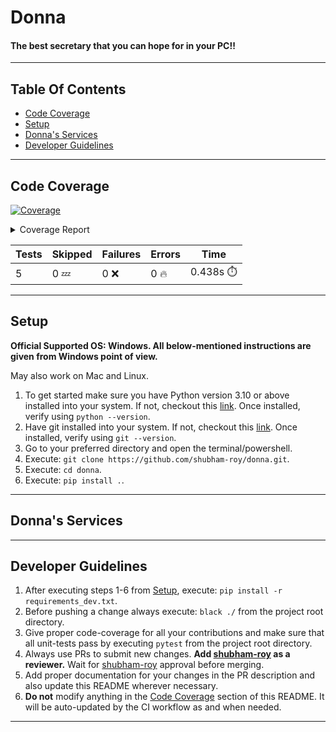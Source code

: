 # Donna
#### The best secretary that you can hope for in your PC!!

---

## Table Of Contents

* [Code Coverage](#code-coverage)
* [Setup](#setup)
* [Donna's Services](#donnas-services)
* [Developer Guidelines](#developer-guidelines)

---

## Code Coverage

<!-- Pytest Coverage Comment:Begin -->

<a href="https://github.com/shubham-roy/donna/blob/master/README.md"><img alt="Coverage" src="https://img.shields.io/badge/Coverage-93%25-brightgreen.svg" /></a><br/><details><summary>Coverage Report </summary><table><tr><th>File</th><th>Stmts</th><th>Miss</th><th>Cover</th><th>Missing</th></tr><tbody><tr><td colspan="5"><b>donna</b></td></tr><tr><td>&nbsp; &nbsp;<a href="https://github.com/shubham-roy/donna/blob/master/donna/cli.py">cli.py</a></td><td>19</td><td>5</td><td>74%</td><td><a href="https://github.com/shubham-roy/donna/blob/master/donna/cli.py#L13-L17">13&ndash;17</a></td></tr><tr><td><b>TOTAL</b></td><td><b>70</b></td><td><b>5</b></td><td><b>93%</b></td><td>&nbsp;</td></tr></tbody></table></details>

| Tests | Skipped | Failures | Errors | Time |
| ----- | ------- | -------- | -------- | ------------------ |
| 5 | 0 :zzz: | 0 :x: | 0 :fire: | 0.438s :stopwatch: |


<!-- Pytest Coverage Comment:End -->

---

## Setup

**Official Supported OS: Windows. All below-mentioned instructions are given from Windows point of view.**

May also work on Mac and Linux.

1. To get started make sure you have Python version 3.10 or above installed into your system. If not, checkout this [link](https://www.python.org/downloads/). Once installed, verify using `python --version`.
2. Have git installed into your system. If not, checkout this [link](https://git-scm.com/downloads). Once installed, verify using `git --version`.
3. Go to your preferred directory and open the terminal/powershell.
4. Execute: `git clone https://github.com/shubham-roy/donna.git`.
5. Execute: `cd donna`.
6. Execute: `pip install .`.

---

## Donna's Services

---

## Developer Guidelines

1. After executing steps 1-6 from [Setup](#setup), execute: `pip install -r requirements_dev.txt`.
2. Before pushing a change always execute: `black ./` from the project root directory.
3. Give proper code-coverage for all your contributions and make sure that all unit-tests pass by executing `pytest` from the project root directory.
4. Always use PRs to submit new changes. **Add [shubham-roy](https://github.com/shubham-roy) as a reviewer.** Wait for [shubham-roy](https://github.com/shubham-roy) approval before merging.
5. Add proper documentation for your changes in the PR description and also update this README wherever necessary.
6. **Do not** modify anything in the [Code Coverage](#code-coverage) section of this README. It will be auto-updated by the CI workflow as and when needed.

---
